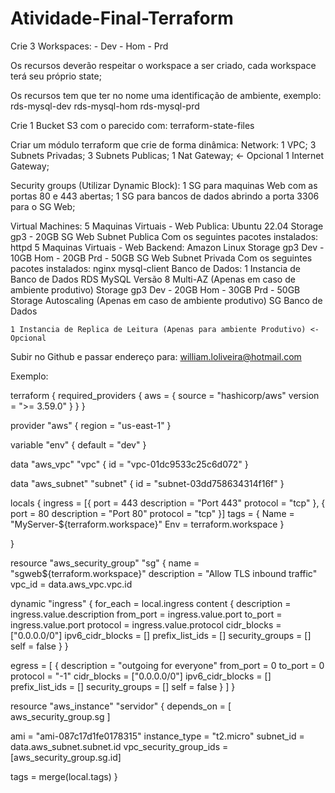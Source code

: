 # Atividade-Final-Terraform


Crie 3 Workspaces: - Dev - Hom - Prd

Os recursos deverão respeitar o workspace a ser criado, cada workspace terá seu próprio state;

Os recursos tem que ter no nome uma identificação de ambiente, exemplo: rds-mysql-dev rds-mysql-hom rds-mysql-prd

Crie 1 Bucket S3 com o parecido com: terraform-state-files

Criar um módulo terraform que crie de forma dinâmica: Network: 1 VPC; 3 Subnets Privadas; 3 Subnets Publicas; 1 Nat Gateway; <- Opcional 1 Internet Gateway;

Security groups (Utilizar Dynamic Block):
	1 SG para maquinas Web com as portas 80 e 443 abertas;
	1 SG para bancos de dados abrindo a porta 3306 para o SG Web;

Virtual Machines:
	5 Maquinas Virtuais - Web Publica: 
		Ubuntu 22.04
		Storage gp3 - 20GB
		SG Web
		Subnet Publica
		Com os seguintes pacotes instalados:
			httpd
	5 Maquinas Virtuais - Web Backend: 
		Amazon Linux
		Storage gp3 
			Dev - 10GB
			Hom - 20GB
			Prd - 50GB
		SG Web
		Subnet Privada
		Com os seguintes pacotes instalados:
			nginx
			mysql-client
Banco de Dados:
	1 Instancia de Banco de Dados RDS MySQL
		Versão 8
		Multi-AZ (Apenas em caso de ambiente produtivo)
		Storage gp3 
			Dev - 20GB
			Hom - 30GB
			Prd - 50GB
		Storage Autoscaling (Apenas em caso de ambiente produtivo)
		SG Banco de Dados

	1 Instancia de Replica de Leitura (Apenas para ambiente Produtivo) <- Opcional
Subir no Github e passar endereço para: william.loliveira@hotmail.com

Exemplo:

terraform { required_providers { aws = { source = "hashicorp/aws" version = ">= 3.59.0" } } }

provider "aws" { region = "us-east-1" }

variable "env" { default = "dev" }

data "aws_vpc" "vpc" { id = "vpc-01dc9533c25c6d072" }

data "aws_subnet" "subnet" { id = "subnet-03dd758634314f16f" }

locals { ingress = [{ port = 443 description = "Port 443" protocol = "tcp" }, { port = 80 description = "Port 80" protocol = "tcp" }] tags = { Name = "MyServer-${terraform.workspace}" Env = terraform.workspace }

}

resource "aws_security_group" "sg" { name = "sgweb${terraform.workspace}" description = "Allow TLS inbound traffic" vpc_id = data.aws_vpc.vpc.id

dynamic "ingress" { for_each = local.ingress content { description = ingress.value.description from_port = ingress.value.port to_port = ingress.value.port protocol = ingress.value.protocol cidr_blocks = ["0.0.0.0/0"] ipv6_cidr_blocks = [] prefix_list_ids = [] security_groups = [] self = false } }

egress = [ { description = "outgoing for everyone" from_port = 0 to_port = 0 protocol = "-1" cidr_blocks = ["0.0.0.0/0"] ipv6_cidr_blocks = [] prefix_list_ids = [] security_groups = [] self = false } ] }

resource "aws_instance" "servidor" { depends_on = [ aws_security_group.sg ]

ami = "ami-087c17d1fe0178315" instance_type = "t2.micro" subnet_id = data.aws_subnet.subnet.id vpc_security_group_ids = [aws_security_group.sg.id]

tags = merge(local.tags) }
